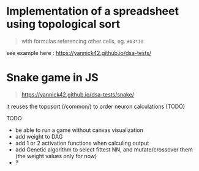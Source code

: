 # Implementation of a spreadsheet using topological sort
> with formulas referencing other cells, eg. `#A3*10`

see example here : https://yannick42.github.io/dsa-tests/

# Snake game in JS
> https://yannick42.github.io/dsa-tests/snake/

it reuses the toposort (/common/) to order neuron calculations (TODO)

TODO
- be able to run a game without canvas visualization
- add weight to DAG
- add 1 or 2 activation functions when calculing output
- add Genetic algorithm to select fittest NN, and mutate/crossover them (the weight values only for now)
- ?
